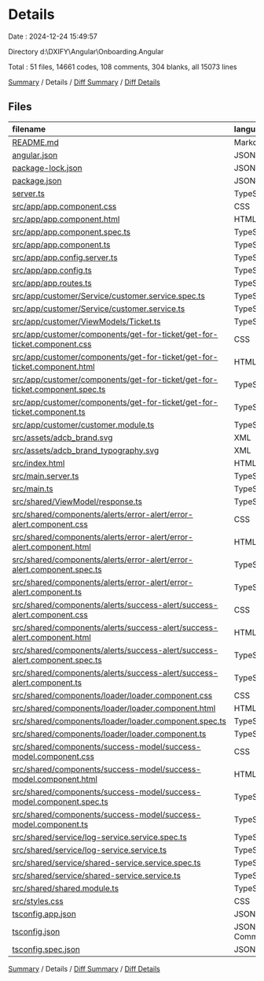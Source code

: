 # Details

Date : 2024-12-24 15:49:57

Directory d:\\DXIFY\\Angular\\Onboarding.Angular

Total : 51 files,  14661 codes, 108 comments, 304 blanks, all 15073 lines

[Summary](results.md) / Details / [Diff Summary](diff.md) / [Diff Details](diff-details.md)

## Files
| filename | language | code | comment | blank | total |
| :--- | :--- | ---: | ---: | ---: | ---: |
| [README.md](/README.md) | Markdown | 14 | 0 | 14 | 28 |
| [angular.json](/angular.json) | JSON | 101 | 0 | 1 | 102 |
| [package-lock.json](/package-lock.json) | JSON | 13,377 | 0 | 1 | 13,378 |
| [package.json](/package.json) | JSON | 46 | 0 | 1 | 47 |
| [server.ts](/server.ts) | TypeScript | 41 | 6 | 11 | 58 |
| [src/app/app.component.css](/src/app/app.component.css) | CSS | 0 | 0 | 1 | 1 |
| [src/app/app.component.html](/src/app/app.component.html) | HTML | 1 | 0 | 1 | 2 |
| [src/app/app.component.spec.ts](/src/app/app.component.spec.ts) | TypeScript | 25 | 0 | 5 | 30 |
| [src/app/app.component.ts](/src/app/app.component.ts) | TypeScript | 16 | 0 | 2 | 18 |
| [src/app/app.config.server.ts](/src/app/app.config.server.ts) | TypeScript | 9 | 0 | 3 | 12 |
| [src/app/app.config.ts](/src/app/app.config.ts) | TypeScript | 10 | 0 | 5 | 15 |
| [src/app/app.routes.ts](/src/app/app.routes.ts) | TypeScript | 5 | 0 | 2 | 7 |
| [src/app/customer/Service/customer.service.spec.ts](/src/app/customer/Service/customer.service.spec.ts) | TypeScript | 12 | 0 | 5 | 17 |
| [src/app/customer/Service/customer.service.ts](/src/app/customer/Service/customer.service.ts) | TypeScript | 21 | 1 | 16 | 38 |
| [src/app/customer/ViewModels/Ticket.ts](/src/app/customer/ViewModels/Ticket.ts) | TypeScript | 7 | 5 | 1 | 13 |
| [src/app/customer/components/get-for-ticket/get-for-ticket.component.css](/src/app/customer/components/get-for-ticket/get-for-ticket.component.css) | CSS | 109 | 0 | 20 | 129 |
| [src/app/customer/components/get-for-ticket/get-for-ticket.component.html](/src/app/customer/components/get-for-ticket/get-for-ticket.component.html) | HTML | 49 | 16 | 12 | 77 |
| [src/app/customer/components/get-for-ticket/get-for-ticket.component.spec.ts](/src/app/customer/components/get-for-ticket/get-for-ticket.component.spec.ts) | TypeScript | 18 | 0 | 6 | 24 |
| [src/app/customer/components/get-for-ticket/get-for-ticket.component.ts](/src/app/customer/components/get-for-ticket/get-for-ticket.component.ts) | TypeScript | 162 | 19 | 43 | 224 |
| [src/app/customer/customer.module.ts](/src/app/customer/customer.module.ts) | TypeScript | 18 | 3 | 3 | 24 |
| [src/assets/adcb_brand.svg](/src/assets/adcb_brand.svg) | XML | 10 | 0 | 0 | 10 |
| [src/assets/adcb_brand_typography.svg](/src/assets/adcb_brand_typography.svg) | XML | 9 | 0 | 0 | 9 |
| [src/index.html](/src/index.html) | HTML | 14 | 0 | 1 | 15 |
| [src/main.server.ts](/src/main.server.ts) | TypeScript | 5 | 0 | 3 | 8 |
| [src/main.ts](/src/main.ts) | TypeScript | 5 | 0 | 2 | 7 |
| [src/shared/ViewModel/response.ts](/src/shared/ViewModel/response.ts) | TypeScript | 5 | 0 | 0 | 5 |
| [src/shared/components/alerts/error-alert/error-alert.component.css](/src/shared/components/alerts/error-alert/error-alert.component.css) | CSS | 36 | 1 | 7 | 44 |
| [src/shared/components/alerts/error-alert/error-alert.component.html](/src/shared/components/alerts/error-alert/error-alert.component.html) | HTML | 6 | 1 | 1 | 8 |
| [src/shared/components/alerts/error-alert/error-alert.component.spec.ts](/src/shared/components/alerts/error-alert/error-alert.component.spec.ts) | TypeScript | 17 | 0 | 5 | 22 |
| [src/shared/components/alerts/error-alert/error-alert.component.ts](/src/shared/components/alerts/error-alert/error-alert.component.ts) | TypeScript | 36 | 2 | 12 | 50 |
| [src/shared/components/alerts/success-alert/success-alert.component.css](/src/shared/components/alerts/success-alert/success-alert.component.css) | CSS | 36 | 1 | 7 | 44 |
| [src/shared/components/alerts/success-alert/success-alert.component.html](/src/shared/components/alerts/success-alert/success-alert.component.html) | HTML | 6 | 0 | 2 | 8 |
| [src/shared/components/alerts/success-alert/success-alert.component.spec.ts](/src/shared/components/alerts/success-alert/success-alert.component.spec.ts) | TypeScript | 17 | 0 | 5 | 22 |
| [src/shared/components/alerts/success-alert/success-alert.component.ts](/src/shared/components/alerts/success-alert/success-alert.component.ts) | TypeScript | 33 | 2 | 10 | 45 |
| [src/shared/components/loader/loader.component.css](/src/shared/components/loader/loader.component.css) | CSS | 24 | 1 | 3 | 28 |
| [src/shared/components/loader/loader.component.html](/src/shared/components/loader/loader.component.html) | HTML | 3 | 0 | 0 | 3 |
| [src/shared/components/loader/loader.component.spec.ts](/src/shared/components/loader/loader.component.spec.ts) | TypeScript | 17 | 0 | 5 | 22 |
| [src/shared/components/loader/loader.component.ts](/src/shared/components/loader/loader.component.ts) | TypeScript | 9 | 0 | 2 | 11 |
| [src/shared/components/success-model/success-model.component.css](/src/shared/components/success-model/success-model.component.css) | CSS | 73 | 21 | 17 | 111 |
| [src/shared/components/success-model/success-model.component.html](/src/shared/components/success-model/success-model.component.html) | HTML | 17 | 19 | 5 | 41 |
| [src/shared/components/success-model/success-model.component.spec.ts](/src/shared/components/success-model/success-model.component.spec.ts) | TypeScript | 17 | 0 | 5 | 22 |
| [src/shared/components/success-model/success-model.component.ts](/src/shared/components/success-model/success-model.component.ts) | TypeScript | 27 | 3 | 6 | 36 |
| [src/shared/service/log-service.service.spec.ts](/src/shared/service/log-service.service.spec.ts) | TypeScript | 12 | 0 | 5 | 17 |
| [src/shared/service/log-service.service.ts](/src/shared/service/log-service.service.ts) | TypeScript | 19 | 1 | 8 | 28 |
| [src/shared/service/shared-service.service.spec.ts](/src/shared/service/shared-service.service.spec.ts) | TypeScript | 12 | 0 | 5 | 17 |
| [src/shared/service/shared-service.service.ts](/src/shared/service/shared-service.service.ts) | TypeScript | 70 | 2 | 26 | 98 |
| [src/shared/shared.module.ts](/src/shared/shared.module.ts) | TypeScript | 24 | 0 | 5 | 29 |
| [src/styles.css](/src/styles.css) | CSS | 0 | 1 | 1 | 2 |
| [tsconfig.app.json](/tsconfig.app.json) | JSON | 17 | 1 | 1 | 19 |
| [tsconfig.json](/tsconfig.json) | JSON with Comments | 31 | 1 | 1 | 33 |
| [tsconfig.spec.json](/tsconfig.spec.json) | JSON | 13 | 1 | 1 | 15 |

[Summary](results.md) / Details / [Diff Summary](diff.md) / [Diff Details](diff-details.md)